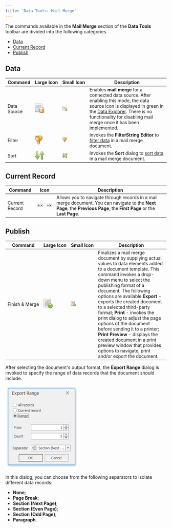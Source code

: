 ```yaml
---
title: 'Data Tools: Mail Merge'
---
```

The commands available in the **Mail Merge** section of the **Data Tools** toolbar are divided into the following categories.
* [Data](#data)
* [Current Record](#currentrecord)
* [Publish](#publish)

## <a name="data"/>Data
| Command | Large&nbsp;Icon | Small&nbsp;Icon | Description |
|---|---|---|---|
| Data Source | ![icon-toolbar-mail-merge-data-source](../../../../images/Img22258.png) | ![icon-small-toolbar-mail-merge-data-source](../../../../images/Img22253.png) | Enables **mail merge** for a connected data source. After enabling this mode, the data source icon is displayed in green in the [Data Explorer](../../../../../interface-elements-for-desktop/articles/snap-reporting-engine/graphical-user-interface/snap-application-elements/data-explorer.md). There is no functionality for disabling mail merge once it has been implemented. |
| Filter | ![icon-toolbar-mail-merge-filter](../../../../images/Img22259.png) | ![icon-small-toolbar-mail-merge-filter](../../../../images/Img22254.png) | Invokes the **FilterString Editor** to [filter data](../../../../../interface-elements-for-desktop/articles/snap-reporting-engine/connect-to-data/filter-data.md) in a mail merge document. |
| Sort | ![icon-toolbar-mail-merge-sort](../../../../images/Img22261.png) | ![icon-small-toolbar-mail-merge-sort](../../../../images/Img22256.png) | Invokes the **Sort** dialog to [sort data](../../../../../interface-elements-for-desktop/articles/snap-reporting-engine/connect-to-data/sort-data.md) in a mail merge document. |

## <a name="currentrecord"/>Current Record
| Command | Icon | Description |
|---|---|---|
| Current Record | ![icon-toolbar-mail-merge-current-record](../../../../images/Img22257.png) | Allows you to navigate through records in a mail merge document. You can navigate to the **Next Page**, the **Previous Page**, the **First Page** or the **Last Page**. |

## <a name="publish"/>Publish
| Command | Large&nbsp;Icon | Small&nbsp;Icon | Description |
|---|---|---|---|
| Finish&nbsp;&amp;&nbsp;Merge | ![icon-toolbar-mail-merge-finish-and-merge](../../../../images/Img22260.png) | ![icon-small-toolbar-mail-merge-merge](../../../../images/Img22255.png) | Finalizes a mail merge document by supplying actual values to data elements added to a document template. This command invokes a drop-down menu to select the publishing format of a document. The following options are available:**Export** - exports the created document to a selected third-party format; **Print** - invokes the print dialog to adjust the page options of the document before sending it to a printer; **Print Preview** - displays the created document in a print preview window that provides options to navigate, print and/or export the document. |

After selecting the document's output format, the **Export Range** dialog is invoked to specify the range of data records that the document should include.

![snap-mail-merge-export-range-dialog](../../../../images/Img22262.png)

In this dialog, you can choose from the following separators to isolate different data records:
* **None**;
* **Page Break**;
* **Section (Next Page)**;
* **Section (Even Page)**;
* **Section (Odd Page)**;
* **Paragraph**.